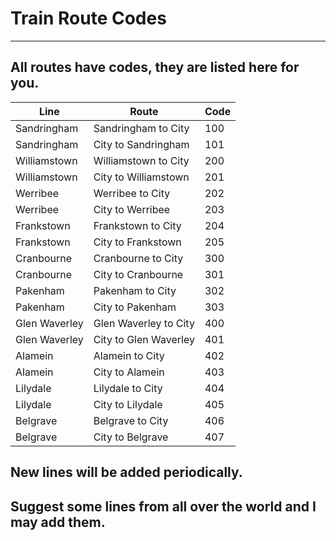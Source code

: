 # Train Route Codes
***
## All routes have codes, they are listed here for you.

| Line           | Route                      |  Code |
|----------------|----------------------------|-------|
| Sandringham    | Sandringham to City        |  100  |
| Sandringham    | City to Sandringham        |  101  |
| Williamstown   | Williamstown to City       |  200  |
| Williamstown   | City to Williamstown       |  201  |
| Werribee       | Werribee to City           |  202  |
| Werribee       | City to Werribee           |  203  |
| Frankstown     | Frankstown to City         |  204  |
| Frankstown     | City to Frankstown         |  205  |
| Cranbourne     | Cranbourne to City         |  300  |
| Cranbourne     | City to Cranbourne         |  301  |
| Pakenham       | Pakenham to City           |  302  |
| Pakenham       | City to Pakenham           |  303  |
| Glen Waverley  | Glen Waverley to City      |  400  |
| Glen Waverley  | City to Glen Waverley      |  401  |
| Alamein        | Alamein to City            |  402  |
| Alamein        | City to Alamein            |  403  |
| Lilydale       | Lilydale to City           |  404  |
| Lilydale       | City to Lilydale           |  405  |
| Belgrave       | Belgrave to City           |  406  |
| Belgrave       | City to Belgrave           |  407  |


## New lines will be added periodically.
## Suggest some lines from all over the world and I may add them.
